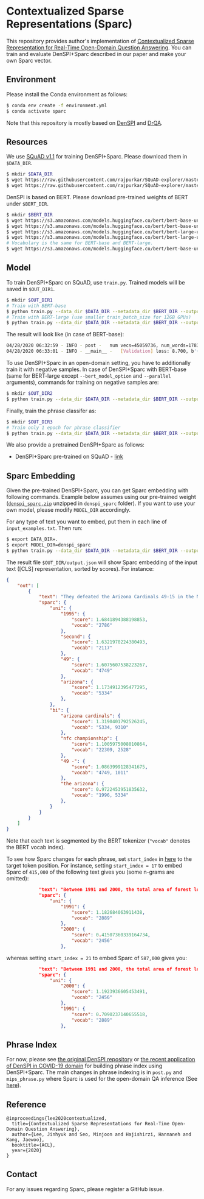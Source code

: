 # Contextualized Sparse Representations (Sparc)
This repository provides author's implementation of [Contextualized Sparse Representation for Real-Time Open-Domain Question Answering](https://arxiv.org/abs/1911.02896). You can train and evaluate DenSPI+Sparc described in our paper and make your own Sparc vector.

## Environment
Please install the Conda environment as follows:
```bash
$ conda env create -f environment.yml
$ conda activate sparc
```
Note that this repository is mostly based on [DenSPI](https://github.com/uwnlp/denspi) and [DrQA](https://github.com/facebookresearch/DrQA).

## Resources
We use [SQuAD v1.1](https://github.com/rajpurkar/SQuAD-explorer/tree/master/dataset) for training DenSPI+Sparc. Please download them in `$DATA_DIR`.
```bash
$ mkdir $DATA_DIR
$ wget https://raw.githubusercontent.com/rajpurkar/SQuAD-explorer/master/dataset/train-v1.1.json -O $DATA_DIR/train-v1.1.json
$ wget https://raw.githubusercontent.com/rajpurkar/SQuAD-explorer/master/dataset/dev-v1.1.json -O $DATA_DIR/dev-v1.1.json
```

DenSPI is based on BERT. Please download pre-trained weights of BERT under `$BERT_DIR`.
```bash
$ mkdir $BERT_DIR
$ wget https://s3.amazonaws.com/models.huggingface.co/bert/bert-base-uncased-pytorch_model.bin -O $BERT_DIR/pytorch_model_base_uncased.bin
$ wget https://s3.amazonaws.com/models.huggingface.co/bert/bert-base-uncased-config.json -O $BERT_DIR/bert_config_base_uncased.json
$ wget https://s3.amazonaws.com/models.huggingface.co/bert/bert-large-uncased-pytorch_model.bin -O $BERT_DIR/pytorch_model_large_uncased.bin
$ wget https://s3.amazonaws.com/models.huggingface.co/bert/bert-large-uncased-config.json -O $BERT_DIR/bert_config_large_uncased.json
# Vocabulary is the same for BERT-base and BERT-large.
$ wget https://s3.amazonaws.com/models.huggingface.co/bert/bert-base-uncased-vocab.txt -O $BERT_DIR/vocab.txt
```

## Model
To train DenSPI+Sparc on SQuAD, use `train.py`. Trained models will be saved in `$OUT_DIR1`.
```bash
$ mkdir $OUT_DIR1
# Train with BERT-base
$ python train.py --data_dir $DATA_DIR --metadata_dir $BERT_DIR --output_dir $OUT_DIR1 --bert_model_option 'base_uncased' --train_file train-v1.1.json --predict_file dev-v1.1.json --do_train --do_predict --do_eval
# Train with BERT-large (use smaller train_batch_size for 12GB GPUs)
$ python train.py --data_dir $DATA_DIR --metadata_dir $BERT_DIR --output_dir $OUT_DIR1 --bert_model_option 'large_uncased' --parallel --train_file train-v1.1.json --predict_file dev-v1.1.json --do_train --do_predict --do_eval --train_batch_size 6
```

The result will look like (in case of BERT-base):
```bash
04/28/2020 06:32:59 - INFO - post -   num vecs=45059736, num_words=1783576, nvpw=25.2637
04/28/2020 06:33:01 - INFO - __main__ -   [Validation] loss: 8.700, b'{"exact_match": 75.10879848628193, "f1": 83.42143097917004}\n'
```

To use DenSPI+Sparc in an open-domain setting, you have to additionally train it with negative samples. In case of DenSPI+Sparc with BERT-base (same for BERT-large except `--bert_model_option` and `--parallel` arguments), commands for training on negative samples are:
```bash
$ mkdir $OUT_DIR2
$ python train.py --data_dir $DATA_DIR --metadata_dir $BERT_DIR --output_dir $OUT_DIR --bert_model_option 'base_uncased' --train_file train-v1.1.json --predict_file dev-v1.1.json --do_train_neg --do_predict --do_eval --do_load --load_dir $OUT_DIR1 --load_epoch 3
```

Finally, train the phrase classifer as:
```bash
$ mkdir $OUT_DIR3
# Train only 1 epoch for phrase classifier
$ python train.py --data_dir $DATA_DIR --metadata_dir $BERT_DIR --output_dir $OUT_DIR --bert_model_option 'base_uncased' --train_file train-v1.1.json --predict_file dev-v1.1.json --num_train_epochs 1 --do_train_filter --do_predict --do_eval --do_load --load_dir $OUT_DIR2 --load_epoch 3
```

We also provide a pretrained DenSPI+Sparc as follows:
* DenSPI+Sparc pre-trained on SQuAD - [link](https://drive.google.com/file/d/1lObQ2lX8bWwJRzUuEqH6kpPdSTmS_Zxw/view?usp=sharing)


## Sparc Embedding
Given the pre-trained DenSPI+Sparc, you can get Sparc embedding with following commands. Example below assumes using our pre-trained weight ([`denspi_sparc.zip`](https://drive.google.com/file/d/1lObQ2lX8bWwJRzUuEqH6kpPdSTmS_Zxw/view?usp=sharing) unzipped in `denspi_sparc` folder). If you want to use your own model, please modify `MODEL_DIR` accordingly.

For any type of text you want to embed, put them in each line of `input_examples.txt`. Then run:
```bash
$ export DATA_DIR=.
$ export MODEL_DIR=denspi_sparc
$ python train.py --data_dir $DATA_DIR --metadata_dir $BERT_DIR --output_dir $OUT_DIR --predict_file input_examples.txt --parallel --bert_model_option 'large_uncased' --do_load --load_dir $MODEL_DIR --load_epoch 1 --do_embed --dump_file output.json
```

The result file `$OUT_DIR/output.json` will show Sparc embedding of the input text ([CLS] representation, sorted by scores). For instance:
```json
{
    "out": [
        {
            "text": "They defeated the Arizona Cardinals 49-15 in the NFC Championship Game and advanced to their second Super Bowl appearance since the franchise was founded in 1995.",
            "sparc": {
                "uni": {
                    "1995": {
                        "score": 1.6841894388198853,
                        "vocab": "2786"
                    },
                    "second": {
                        "score": 1.6321970224380493,
                        "vocab": "2117"
                    },
                    "49": {
                        "score": 1.6075607538223267,
                        "vocab": "4749"
                    },
                    "arizona": {
                        "score": 1.1734912395477295,
                        "vocab": "5334"
                    },
                },
                "bi": {
                    "arizona cardinals": {
                        "score": 1.3190401792526245,
                        "vocab": "5334, 9310"
                    },
                    "nfc championship": {
                        "score": 1.1005975008010864,
                        "vocab": "22309, 2528"
                    },
                    "49 -": {
                        "score": 1.0863999128341675,
                        "vocab": "4749, 1011"
                    },
                    "the arizona": {
                        "score": 0.9722453951835632,
                        "vocab": "1996, 5334"
                    },
                }
            }
        }
    ]
}
```
Note that each text is segmented by the BERT tokenizer (`"vocab"` denotes the BERT vocab index).

To see how Sparc changes for each phrase, set `start_index` in [here](https://github.com/jhyuklee/sparc/blob/750bf1a2b79f0e074edb77ef535c7e2861ffd8fd/post.py#L371) to the target token position. For instance, setting `start_index = 17` to embed Sparc of `415,000` of the following text gives you (some n-grams are omitted):

```json
            "text": "Between 1991 and 2000, the total area of forest lost in the Amazon rose from 415,000 to 587,000 square kilometres.",
            "sparc": {
                "uni": {
                    "1991": {
                        "score": 1.182684063911438,
                        "vocab": "2889"
                    },
                    "2000": {
                        "score": 0.41507360339164734,
                        "vocab": "2456"
                    },
```
whereas setting `start_index = 21` to embed Sparc of `587,000` gives you:
```json
            "text": "Between 1991 and 2000, the total area of forest lost in the Amazon rose from 415,000 to 587,000 square kilometres.",
            "sparc": {
                "uni": {
                    "2000": {
                        "score": 1.1923936605453491,
                        "vocab": "2456"
                    },
                    "1991": {
                        "score": 0.7090237140655518,
                        "vocab": "2889"
                    },
```

## Phrase Index
For now, please see [the original DenSPI repository](https://github.com/uwnlp/denspi) or [the recent application of DenSPI in COVID-19 domain](https://github.com/dmis-lab/covidAsk) for building phrase index using DenSPI+Sparc.
The main changes in phrase indexing is in `post.py` and `mips_phrase.py` where Sparc is used for the open-domain QA inference (See [here](https://github.com/jhyuklee/sparc/blob/885729372706e227fa9c566ca51bd88de984710a/mips_phrase.py#L390-L410)).

## Reference
```
@inproceedings{lee2020contextualized,
  title={Contextualized Sparse Representations for Real-Time Open-Domain Question Answering},
  author={Lee, Jinhyuk and Seo, Minjoon and Hajishirzi, Hannaneh and Kang, Jaewoo},
  booktitle={ACL},
  year={2020}
}
```

## Contact
For any issues regarding Sparc, please register a GitHub issue.
